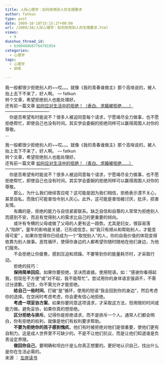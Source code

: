 ```yaml
---
title: 人际心理学：如何拒绝别人的无理要求
author: fatkun
type: post
date: 2009-10-10T15:15:27+00:00
url: /2009/10/人际心理学：如何拒绝别人的无理要求.html
views:
  - 9
duoshuo_thread_id:
  - 6300408687764701954
categories:
  - 心理学
tags:
  - 心理学
  - 拒绝

---
```

我一般都很少拒绝别人的~~哎。。。就像《我的青春谁做主》那个高啥说的，被人抬上去下不来了，好人啊。 &#8212; fatkun  
转个文章，希望拒绝别人也能处理好。  
还有前一篇文章 <a href="http://blog.fatkun.com/post/2009/10/38.html" target="_blank">如何应对生活中的拒绝！（表白、求婚被拒绝……）</a>  
&#8212;&#8212;&#8212;&#8212;&#8212;&#8212;&#8212;&#8212;&#8212;&#8212;-  
　你是否希望有时能说不？很多人被迫同意每个请求，宁愿竭尽全力做事，也不愿拒绝帮忙，即使自己也没有时间。其实学会委婉的拒绝同样可以赢得周围人对你的尊敬。  
&#8230;
<!--more-->

  
我一般都很少拒绝别人的~~哎。。。就像《我的青春谁做主》那个高啥说的，被人抬上去下不来了，好人啊。 &#8212; fatkun  
转个文章，希望拒绝别人也能处理好。  
还有前一篇文章 <a href="http://blog.fatkun.com/post/2009/10/38.html" target="_blank">如何应对生活中的拒绝！（表白、求婚被拒绝……）</a>  
&#8212;&#8212;&#8212;&#8212;&#8212;&#8212;&#8212;&#8212;&#8212;&#8212;-  
　你是否希望有时能说不？很多人被迫同意每个请求，宁愿竭尽全力做事，也不愿拒绝帮忙，即使自己也没有时间。其实学会委婉的拒绝同样可以赢得周围人对你的尊敬。  
　　那么，为什么我们继续答应呢？这可能是因为我们相信，拒绝表示漠不关心，甚至自私，而我们可能害怕令别人灰心。此外，这可能是害怕被讨厌，批评，损害友情。  
　　有趣的是，拒绝的能力与自信紧密联系。缺乏自信和自尊的人常常为拒绝别人而感到不安，而且有觉得别人的需求比自己的更重要的倾向。  
　　或许有专横的父母或做了父母的人更有这一趋势。尤其是妇女，很容易落入“陷阱”。童年的影响是关键，已形成信念，如&#8221;我只有顺从和帮助别人，才能变得可爱&#8221; 。如果你觉得你已经成为一个&#8221;取悦别人&#8221;的人，你的自我价值的体现变得依靠为别人做事。恶性循环，使得你身边的人都希望你随时随地在他们身边，为他们服务。  
　　不会拒绝让你疲惫，感到压迫和烦躁。不要等到你的能量耗尽时，才采取行动。  
　　拒绝的技巧：  
　　**保持简单回应**。如果你要拒绝，坚决而直接。使用短语，如：“感谢你看得起我，但现在不方便”或&#8221;对不起，我不能帮忙&#8221;。尝试用你的身体语言强调不，不需过分道歉。记住，你不需允许才能拒绝。  
　　**给自己一些时间**。打破“是”循环，使用的短语“我会回到你的身边”，然后考虑你的选择。在空闲时考虑考虑，你会更有信心地拒绝。  
　　**考虑一项妥协方案**。如果你要同意这项请求，才采取这方法，但用限的时间或能力做。避免妥协，如果你真的想拒绝。  
　　**区分拒绝与排斥**。记得你是拒绝请求，而不是排斥一个人。通常人们都会明白，你有拒绝的权利，就像是他们有权利要求帮助。  
　　**不要为拒绝你的孩子感到愧疚**。他们有时被拒绝对他们是很重要，使他们更有自制力。这是成人世界里不可缺少的。不是不让他们抗议，而是让他们知道谁是负责设定界限。  
　　**做回你自己**。要明确和坦白什是么你真正想要的。更好地认识自己，找出什么是你在生活必需的。  
来源 ： <a href="http://www.izoan.cn/post/ruhejujuebieren-wuliyaoqiu.html" target="_blank">左岸读书</a>